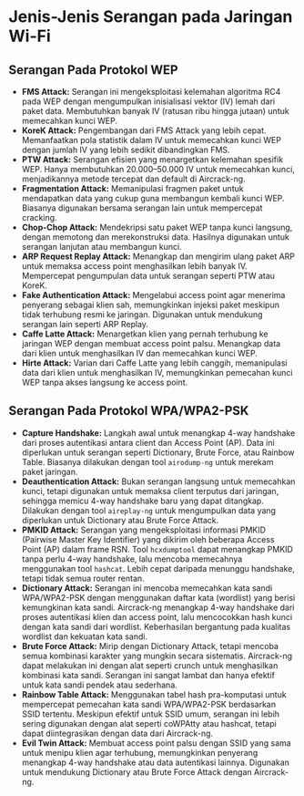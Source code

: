 # Jenis-Jenis Serangan pada Jaringan Wi-Fi

## Serangan Pada Protokol WEP

- **FMS Attack:** Serangan ini mengeksploitasi kelemahan algoritma RC4 pada WEP dengan mengumpulkan inisialisasi vektor (IV) lemah dari paket data. Membutuhkan banyak IV (ratusan ribu hingga jutaan) untuk memecahkan kunci WEP.
- **KoreK Attack:** Pengembangan dari FMS Attack yang lebih cepat. Memanfaatkan pola statistik dalam IV untuk memecahkan kunci WEP dengan jumlah IV yang lebih sedikit dibandingkan FMS.
- **PTW Attack:** Serangan efisien yang menargetkan kelemahan spesifik WEP. Hanya membutuhkan 20.000–50.000 IV untuk memecahkan kunci, menjadikannya metode tercepat dan default di Aircrack-ng.
- **Fragmentation Attack:** Memanipulasi fragmen paket untuk mendapatkan data yang cukup guna membangun kembali kunci WEP. Biasanya digunakan bersama serangan lain untuk mempercepat cracking.
- **Chop-Chop Attack:** Mendekripsi satu paket WEP tanpa kunci langsung, dengan memotong dan merekonstruksi data. Hasilnya digunakan untuk serangan lanjutan atau membangun kunci.
- **ARP Request Replay Attack:** Menangkap dan mengirim ulang paket ARP untuk memaksa access point menghasilkan lebih banyak IV. Mempercepat pengumpulan data untuk serangan seperti PTW atau KoreK.
- **Fake Authentication Attack:** Mengelabui access point agar menerima penyerang sebagai klien sah, memungkinkan injeksi paket meskipun tidak terhubung resmi ke jaringan. Digunakan untuk mendukung serangan lain seperti ARP Replay.
- **Caffe Latte Attack:** Menargetkan klien yang pernah terhubung ke jaringan WEP dengan membuat access point palsu. Menangkap data dari klien untuk menghasilkan IV dan memecahkan kunci WEP.
- **Hirte Attack:** Varian dari Caffe Latte yang lebih canggih, memanipulasi data dari klien untuk menghasilkan IV, memungkinkan pemecahan kunci WEP tanpa akses langsung ke access point.

## Serangan Pada Protokol WPA/WPA2-PSK

- **Capture Handshake:** Langkah awal untuk menangkap 4-way handshake dari proses autentikasi antara client dan Access Point (AP). Data ini diperlukan untuk serangan seperti Dictionary, Brute Force, atau Rainbow Table. Biasanya dilakukan dengan tool `airodump-ng` untuk merekam paket jaringan.
- **Deauthentication Attack:** Bukan serangan langsung untuk memecahkan kunci, tetapi digunakan untuk memaksa client terputus dari jaringan, sehingga memicu 4-way handshake baru yang dapat ditangkap. Dilakukan dengan tool `aireplay-ng` untuk mengumpulkan data yang diperlukan untuk Dictionary atau Brute Force Attack.
- **PMKID Attack:** Serangan yang mengeksploitasi informasi PMKID (Pairwise Master Key Identifier) yang dikirim oleh beberapa Access Point (AP) dalam frame RSN. Tool `hcxdumptool` dapat menangkap PMKID tanpa perlu 4-way handshake, lalu mencoba memecahnya menggunakan tool `hashcat`. Lebih cepat daripada menunggu handshake, tetapi tidak semua router rentan.
- **Dictionary Attack:** Serangan ini mencoba memecahkan kata sandi WPA/WPA2-PSK dengan menggunakan daftar kata (wordlist) yang berisi kemungkinan kata sandi. Aircrack-ng menangkap 4-way handshake dari proses autentikasi klien dan access point, lalu mencocokkan hash kunci dengan kata sandi dari wordlist. Keberhasilan bergantung pada kualitas wordlist dan kekuatan kata sandi.
- **Brute Force Attack:** Mirip dengan Dictionary Attack, tetapi mencoba semua kombinasi karakter yang mungkin secara sistematis. Aircrack-ng dapat melakukan ini dengan alat seperti crunch untuk menghasilkan kombinasi kata sandi. Serangan ini sangat lambat dan hanya efektif untuk kata sandi pendek atau sederhana.
- **Rainbow Table Attack:** Menggunakan tabel hash pra-komputasi untuk mempercepat pemecahan kata sandi WPA/WPA2-PSK berdasarkan SSID tertentu. Meskipun efektif untuk SSID umum, serangan ini lebih sering digunakan dengan alat seperti coWPAtty atau hashcat, tetapi dapat diintegrasikan dengan data dari Aircrack-ng.
- **Evil Twin Attack:** Membuat access point palsu dengan SSID yang sama untuk menipu klien agar terhubung, memungkinkan penyerang menangkap 4-way handshake atau data autentikasi lainnya. Digunakan untuk mendukung Dictionary atau Brute Force Attack dengan Aircrack-ng.
